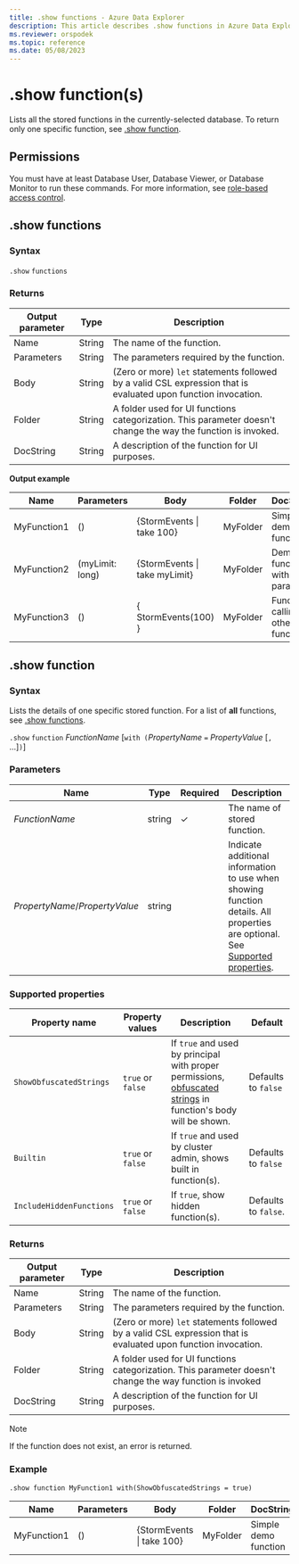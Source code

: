 ```yaml
---
title: .show functions - Azure Data Explorer
description: This article describes .show functions in Azure Data Explorer.
ms.reviewer: orspodek
ms.topic: reference
ms.date: 05/08/2023
---
```

# .show function(s)

Lists all the stored functions in the currently-selected database.
To return only one specific function, see [.show function](#show-function).

## Permissions

You must have at least Database User, Database Viewer, or Database Monitor to run these commands. For more information, see [role-based access control](access-control/role-based-access-control.md).

## .show functions

### Syntax

`.show` `functions`

### Returns

|Output parameter |Type |Description
|---|---|--- 
|Name  |String |The name of the function. 
|Parameters  |String |The parameters required by the function.
|Body  |String |(Zero or more) `let` statements followed by a valid CSL expression that is evaluated upon function invocation.
|Folder|String|A folder used for UI functions categorization. This parameter doesn't change the way the function is invoked.
|DocString|String|A description of the function for UI purposes.
 
**Output example** 

|Name |Parameters|Body|Folder|DocString|
|---|---|---|---|---|
|MyFunction1 |() | {StormEvents &#124; take 100}|MyFolder|Simple demo function|
|MyFunction2 |(myLimit: long)| {StormEvents &#124; take myLimit}|MyFolder|Demo function with parameter|
|MyFunction3 |() | { StormEvents(100) }|MyFolder|Function calling other function|

## .show function

### Syntax

Lists the details of one specific stored function. 
For a list of **all** functions, see [.show functions](#show-functions).

`.show` `function` *FunctionName* [`with (`*PropertyName* `=` *PropertyValue* [`,` ...]`)`]

### Parameters

| Name | Type | Required | Description |
|--|--|--|--|
|*FunctionName* | string | &check; | The name of stored function.
|*PropertyName*/*PropertyValue*| string | | Indicate additional information to use when showing function details. All properties are optional. See [Supported properties](#supported-properties).

### Supported properties

| Property name | Property values | Description | Default |
|---|---|---|---|
|`ShowObfuscatedStrings` | `true` or `false`| If `true` and used by principal with proper permissions, [obfuscated strings](../query/scalar-data-types/string.md#obfuscated-string-literals) in function's body will be shown. | Defaults to `false`
|`Builtin` | `true` or `false` | If `true` and used by cluster admin, shows built in function(s). | Defaults to `false`
| `IncludeHiddenFunctions` | `true` or `false` | If `true`, show hidden function(s). | Defaults to `false`.

### Returns

|Output parameter |Type |Description
|---|---|--- 
|Name  |String |The name of the function. 
|Parameters  |String |The parameters required by the function.
|Body  |String |(Zero or more) `let` statements followed by a valid CSL expression that is evaluated upon function invocation.
|Folder|String|A folder used for UI functions categorization. This parameter doesn't change the way function is invoked
|DocString|String|A description of the function for UI purposes.
 
> [!NOTE]
> If the function does not exist, an error is returned.

### Example

```kusto
.show function MyFunction1 with(ShowObfuscatedStrings = true)
```

|Name |Parameters |Body|Folder|DocString
|---|---|---|---|---
|MyFunction1 |() | {StormEvents &#124; take 100}|MyFolder|Simple demo function
